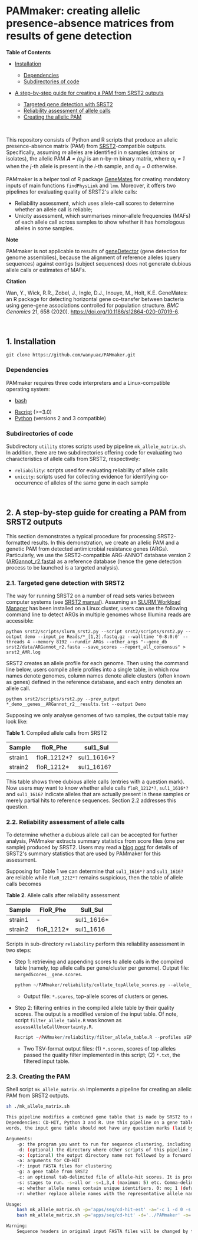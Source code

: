 # PAMmaker: creating allelic presence-absence matrices from results of gene detection

**Table of Contents**

- [Installation](#Installation)
    - [Dependencies](#Dependencies)
    - [Subdirectories of code](#Subdirectories)

- [A step-by-step guide for creating a PAM from SRST2 outputs](#guide_srst2)
    - [Targeted gene detection with SRST2](#srst2)
    - [Reliability assessment of allele calls](#uncertainty)
    - [Creating the allelic PAM](#make_PAM)

<br/>

This repository consists of Python and R scripts that produce an allelic presence-absence matrix (PAM) from [SRST2](https://github.com/katholt/srst2)-compatible outputs. Specifically, assuming _m_ alleles are identified in _n_ samples (strains or isolates), the allelic PAM _**A** = (a<sub>ij</sub>)_ is an n-by-m binary matrix, where _a<sub>ij</sub> = 1_ when the _j_-th allele is present in the _i_-th sample, and _a<sub>ij</sub> = 0_ otherwise.

PAMmaker is a helper tool of R package [GeneMates](https://github.com/wanyuac/GeneMates) for creating mandatory inputs of main functions `findPhysLink` and `lmm`. Moreover, it offers two pipelines for evaluating quality of SRST2's allele calls:  

* Reliability assessment, which uses allele-call scores to determine whether an allele call is reliable;  
* Unicity assessment, which summarises minor-allele frequencies (MAFs) of each allele call across samples to show whether it has homologous alleles in some samples.  

**Note**

PAMmaker is not applicable to results of [geneDetector](https://github.com/wanyuac/geneDetector) (gene detection for genome assemblies), because the alignment of reference alleles (query sequences) against contigs (subject sequences) does not generate dubious allele calls or estimates of MAFs.

**Citation**

Wan, Y., Wick, R.R., Zobel, J., Ingle, D.J., Inouye, M., Holt, K.E. GeneMates: an R package for detecting horizontal gene co-transfer between bacteria using gene-gene  associations controlled for population structure. *BMC Genomics* 21, 658 (2020). https://doi.org/10.1186/s12864-020-07019-6.

<br/>

## 1. Installation<a name = "Installation"/>
```
git clone https://github.com/wanyuac/PAMmaker.git
```

### Dependencies<a name = "Dependencies"/>

PAMmaker requires three code interpreters and a Linux-compatible operating system:

- [bash](https://www.gnu.org/software/bash/)

* [Rscript](https://www.r-project.org) (>=3.0)
* [Python](https://www.python.org/) (versions 2 and 3 compatible)

### Subdirectories of code<a name = "Subdirectories"/>

Subdirectory `utility` stores scripts used by pipeline `mk_allele_matrix.sh`. In addition, there are two subdirectories offering code for evaluating two characteristics of allele calls from SRST2, respectively:  

* `reliability`: scripts used for evaluating reliability of allele calls  
* `unicity`: scripts used for collecting evidence for identifying co-occurrence of alleles of the same gene in each sample  

<br/>

## 2. A step-by-step guide for creating a PAM from SRST2 outputs<a name = "guide_srst2"/>

This section demonstrates a typical procedure for processing SRST2-formatted results. In this demonstration, we create an allelic PAM and a genetic PAM from detected antimicrobial resistance genes (ARGs). Particularly, we use the SRST2-compatible ARG-ANNOT database version 2 ([ARGannot_r2.fasta](https://github.com/katholt/srst2/blob/master/data/ARGannot_r2.fasta)) as a reference database (hence the gene detection process to be launched is a targeted analysis).  



### 2.1. Targeted gene detection with SRST2<a name = "srst2"/>
The way for running SRST2 on a number of read sets varies between computer systems (see [SRST2 manual](https://github.com/katholt/srst2)). Assuming an [SLURM Workload Manager](https://slurm.schedmd.com/documentation.html) has been installed on a Linux cluster, users can use the following command line to detect ARGs in multiple genomes whose Illumina reads are accessible:

```
python srst2/scripts/slurm_srst2.py --script srst2/scripts/srst2.py --output demo --input_pe Reads/*_[1,2].fastq.gz --walltime '0-8:0:0' --threads 4 --memory 8192 --rundir ARGs --other_args "--gene_db srst2/data/ARGannot_r2.fasta --save_scores --report_all_consensus" > srst2_AMR.log
```

SRST2 creates an allele profile for each genome. Then using the command line below, users compile allele profiles into a single table, in which row names denote genomes, column names denote allele clusters (often known as genes) defined in the reference database, and each entry denotes an allele call.

```
python srst2/scripts/srst2.py --prev_output *_demo__genes__ARGannot_r2__results.txt --output Demo
```

Supposing we only analyse genomes of two samples, the output table may look like:

**Table 1**. Compiled allele calls from SRST2

| Sample  | floR\_Phe    | sul1\_Sul   |
|---------|-------------|-------------|
| strain1 | floR\_1212\*? | sul1\_1616\*? |
| strain2 | floR\_1212\*  | sul1\_1616?  |

This table shows three dubious allele calls (entries with a question mark). Now users may want to know whether allele calls `floR_1212*?`, `sul1_1616*?` and `sul1_1616?` indicate alleles that are actually present in these samples or merely partial hits to reference sequences. Section 2.2 addresses this question.  



### 2.2. Reliability assessment of allele calls<a name = "uncertainty"/>

To determine whether a dubious allele call can be accepted for further analysis, PAMmaker extracts summary statistics from score files (one per sample) produced by SRST2. Users may read a [blog post](https://www.microbialsystems.cn/en/post/srst2/) for details of SRST2's summary statistics that are used by PAMmaker for this assessment.

Supposing for Table 1 we can determine that `sul1_1616*?` and `sul1_1616?` are reliable while `floR_1212*?` remains suspicious, then the table of allele calls becomes

**Table 2**. Allele calls after reliability assessment

| Sample  | FloR\_Phe    | SulI\_Sul    |
|---------|-------------|-------------|
| strain1 | - | sul1\_1616\* |
| strain2 | floR\_1212\*  | sul1\_1616 |

Scripts in sub-directory `reliability` perform this reliability assessment in two steps:

- Step 1: retrieving and appending scores to allele calls in the compiled table (namely, top allele calls per gene/cluster per genome). Output file: `mergedScores__gene.scores`.

    ```python
    python ~/PAMmaker/reliability/collate_topAllele_scores.py --allele_calls ./Gene_calls/*_aEPEC__genes__ARGannot_r2__results.txt --allele_scores ./Scores/*_aEPEC__*.ARGannot_r2.scores --prefix mergedScores
    ```

    - Output file: `*.scores`, top-allele scores of clusters or genes.

- Step 2: filtering entries in the compiled allele table by their quality scores. The output is a modified version of the input table. Of note, script `filter_allele_table.R` was known as `assessAlleleCallUncertainty.R`.

    ```R
    Rscript ~/PAMmaker/reliability/filter_allele_table.R --profiles aEPEC__compiledResults.txt --scores mergedScores__gene.scores --output aEPEC_srst2__reliableCalls
    ```

    - Two TSV-format output files: (1) `*.scores`, scores of top alleles passed the quality filter implemented in this script; (2) `*.txt`, the filtered input table.

    

### 2.3. Creating the PAM<a name = "make_PAM" />

Shell script `mk_allele_matrix.sh` implements a pipeline for creating an allelic PAM from SRST2 outputs.

```bash
sh ./mk_allele_matrix.sh

This pipeline modifies a combined gene table that is made by SRST2 to make an allele table in accordance with sequence clustering.
Dependencies: CD-HIT, Python 3 and R. Use this pipeline on a gene table after reliability assessment of its allele calls. In other
words, the input gene table should not have any question marks (laid by SRST2 to denote uncertain allele calls).

Arguments:
    -p: the program you want to run for sequence clustering, including its path when it is not in the current working directory
    -d: (optional) the directory where other scripts of this pipeline are located. Default: the current script directory.
    -o: (optional) the output directory name not followed by a forward slash. Default: clusters
    -a: arguments for CD-HIT
    -f: input FASTA files for clustering
    -g: a gene table from SRST2
    -c: an optional tab-delimited file of allele-hit scores. It is produced by assessAlleleCallUncertainty.R in the directory reliability_assessment.
    -s: stages to run. -s=all or -s=1,3,4 (maximum: 5) etc. Comma-delimited, no whitespace is allowed.
    -e: whether allele names contain unique identifiers. 0: no; 1 (default): yes. For example, set -e=1 when allele names look like dfrA12_1.
    -r: whether replace allele names with the representative allele name when their consensus sequences belong to the same cluster.

Usage:
    bash mk_allele_matrix.sh -p='apps/seq/cd-hit-est' -a='-c 1 -d 0 -s 1 -aL 1 -aS 1 -A 1 -uL 0 -uS 0 -p 1 -g 1' -f=*.fasta -g='profiles_res_genes.txt' -s=all -e=0
    bash mk_allele_matrix.sh -p='apps/seq/cd-hit' -d='../PAMmaker' -o='clrst' -a='-c 1 -d 0 -s 1 -aL 1 -aS 1 -A 1 -uL 0 -uS 0 -p 1 -g 1' -f=*.fasta -g='profiles_res_genes.txt' -s='1,3,4' -e=1

Warning:
    Sequence headers in original input FASTA files will be changed by this program, where whitespaces are replaced with '|'. So you may want to compress and backup your raw data before running this pipeline.
```

